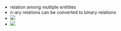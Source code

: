 + relation among multiple entitites
+ n-ary relations can be converted to binary relations
+ ![](../../../../z_images/Pasted%20image%2020220315123505.png)
+ ![](../../../../z_images/Pasted%20image%2020220315123520.png)



